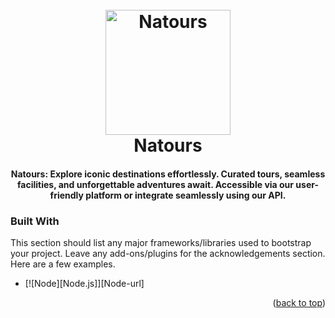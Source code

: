 <h1 align="center">
  <br>
  <a href="https://github.com/Nikh9123/Natours"><img src="https://natours.netlify.app/img/logo-green-2x.png" alt="Natours" width="200"></a>
  <br>
  Natours
  <br>
</h1>


<h4 align="center">Natours: Explore iconic destinations effortlessly. Curated tours, seamless facilities, and unforgettable adventures await. Accessible via our user-friendly platform or integrate seamlessly using our API.</h4>

### Built With

This section should list any major frameworks/libraries used to bootstrap your project. Leave any add-ons/plugins for the acknowledgements section. Here are a few examples.

* [![Node][Node.js]][Node-url]
<!-- * [![CSS][React.js]][React-url]
* [![Vue][Vue.js]][Vue-url]
* [![Angular][Angular.io]][Angular-url]
* [![Svelte][Svelte.dev]][Svelte-url]
* [![Laravel][Laravel.com]][Laravel-url]
* [![Bootstrap][Bootstrap.com]][Bootstrap-url]
* [![JQuery][JQuery.com]][JQuery-url] -->

<p align="right">(<a href="#readme-top">back to top</a>)</p>